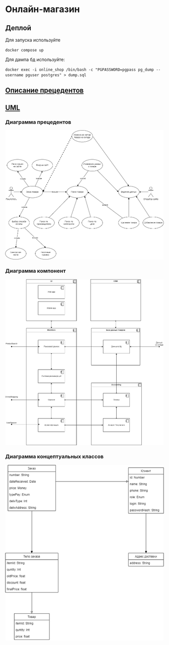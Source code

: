 # Онлайн-магазин

## Деплой

Для запуска используйте

`docker compose up`

Для дампа бд используйте:

`docker exec -i online_shop /bin/bash -c "PGPASSWORD=pgpass pg_dump --username pguser postgres" > dump.sql`


## [Описание прецедентов](https://github.com/rewqqx/OnlineShop/blob/main/uml/PrecedentDescr.pdf)

## [UML](https://github.com/rewqqx/OnlineShop/blob/main/uml)

### Диаграмма прецедентов

![Диаграмма прецедентов](https://github.com/rewqqx/OnlineShop/blob/main/uml/PrecedentDiagram.png)

### Диаграмма компонент

![Диаграмма компонент](https://github.com/rewqqx/OnlineShop/blob/main/uml/ComponentDiagram.png)

### Диаграмма концептуальных классов

![Диаграмма концептуальных классов](https://github.com/rewqqx/OnlineShop/blob/main/uml/ConceptDiagram.png)

